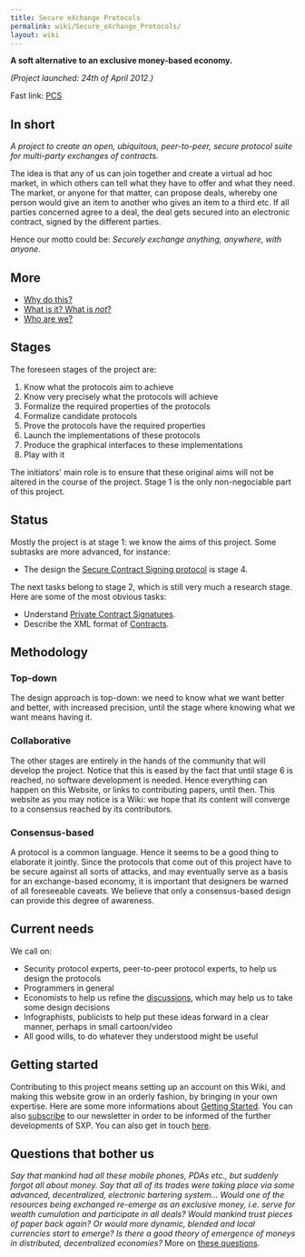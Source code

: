 ```yaml
---
title: Secure eXchange Protocols
permalink: wiki/Secure_eXchange_Protocols/
layout: wiki
---
```


**A soft alternative to an exclusive money-based economy.**

*(Project launched: 24th of April 2012.)*

Fast link: [ PCS](/wiki/Private_Contract_Signatures "wikilink")

In short
--------

*A project to create an open, ubiquitous, peer-to-peer, secure protocol
suite for multi-party exchanges of contracts.*

The idea is that any of us can join together and create a virtual ad hoc
market, in which others can tell what they have to offer and what they
need. The market, or anyone for that matter, can propose deals, whereby
one person would give an item to another who gives an item to a third
etc. If all parties concerned agree to a deal, the deal gets secured
into an electronic contract, signed by the different parties.

Hence our motto could be: *Securely exchange anything, anywhere, with
anyone.*

More
----

-   [Why do this?](/wiki/Why_Do_This "wikilink")
-   [What is it? What is *not*?](/wiki/What_Is_it "wikilink")
-   [Who are we?](/wiki/Authors "wikilink")

Stages
------

The foreseen stages of the project are:

1.  Know what the protocols aim to achieve
2.  Know very precisely what the protocols will achieve
3.  Formalize the required properties of the protocols
4.  Formalize candidate protocols
5.  Prove the protocols have the required properties
6.  Launch the implementations of these protocols
7.  Produce the graphical interfaces to these implementations
8.  Play with it

The initiators' main role is to ensure that these original aims will not
be altered in the course of the project. Stage 1 is the only
non-negociable part of this project.

Status
------

Mostly the project is at stage 1: we know the aims of this project. Some
subtasks are more advanced, for instance:

-   The design the [Secure Contract Signing
    protocol](/wiki/Secure_Contract_Signing_Protocol "wikilink") is stage 4.

The next tasks belong to stage 2, which is still very much a research
stage. Here are some of the most obvious tasks:

-   Understand [Private Contract
    Signatures](/wiki/Private_Contract_Signatures "wikilink").
-   Describe the XML format of [Contracts](/wiki/Contracts "wikilink").

Methodology
-----------

### Top-down

The design approach is top-down: we need to know what we want better and
better, with increased precision, until the stage where knowing what we
want means having it.

### Collaborative

The other stages are entirely in the hands of the community that will
develop the project. Notice that this is eased by the fact that until
stage 6 is reached, no software development is needed. Hence everything
can happen on this Website, or links to contributing papers, until then.
This website as you may notice is a Wiki: we hope that its content will
converge to a consensus reached by its contributors.

### Consensus-based

A protocol is a common language. Hence it seems to be a good thing to
elaborate it jointly. Since the protocols that come out of this project
have to be secure against all sorts of attacks, and may eventually serve
as a basis for an exchange-based economy, it is important that designers
be warned of all foreseeable caveats. We believe that only a
consensus-based design can provide this degree of awareness.

Current needs
-------------

We call on:

-   Security protocol experts, peer-to-peer protocol experts, to help us
    design the protocols
-   Programmers in general
-   Economists to help us refine the
    [discussions](/wiki/Category%3ADiscussion_Pages "wikilink"), which may
    help us to take some design decisions
-   Infographists, publicists to help put these ideas forward in a clear
    manner, perhaps in small cartoon/video
-   All good wills, to do whatever they understood might be useful

Getting started
---------------

Contributing to this project means setting up an account on this Wiki,
and making this website grow in an orderly fashion, by bringing in your
own expertise. Here are some more informations about [Getting
Started](/wiki/Getting_Started "wikilink"). You can also
[subscribe](http://secure-exchange-protocols.org/newsletters/?p=subscribe)
to our newsletter in order to be informed of the further developments of
SXP. You can also get in touch
[here](mailto:initiators*AT*secure-exchange-protocols*DOT*org).

Questions that bother us
------------------------

*Say that mankind had all these mobile phones, PDAs etc., but suddenly
forgot all about money. Say that all of its trades were taking place via
some advanced, decentralized, electronic bartering system... Would one
of the resources being exchanged re-emerge as an exclusive money, i.e.
serve for wealth cumulation and participate in all deals? Would mankind
trust pieces of paper back again? Or would more dynamic, blended and
local currencies start to emerge? Is there a good theory of emergence of
moneys in distributed, decentralized economies?* More on [these
questions](/wiki/Questions_That_Bother_Us "wikilink").

